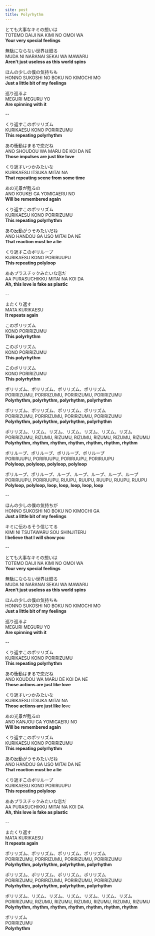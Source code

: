 ```yaml
---
site: post
title: Polyrhythm
---
```


とても大事なキミの想いは  
TOTEMO DAIJI NA KIMI NO OMOI WA  
**Your very special feelings**  

無駄にならない世界は廻る  
MUDA NI NARANAI SEKAI WA MAWARU  
**Aren't just useless as this world spins**  

ほんの少しの僕の気持ちも  
HONNO SUKOSHI NO BOKU NO KIMOCHI MO  
**Just a little bit of my feelings**  

巡り巡るよ  
MEGURI MEGURU YO  
**Are spinning with it**  

--

くり返すこのポリリズム  
KURIKAESU KONO PORIRIZUMU  
**This repeating polyrhythm**  

あの衝動はまるで恋だね  
ANO SHOUDOU WA MARU DE KOI DA NE  
**Those impulses are just like love**  

くり返すいつかみたいな  
KURIKAESU ITSUKA MITAI NA  
**That repeating scene from some time**  

あの光景が甦るの  
ANO KOUKEI GA YOMIGAERU NO  
**Will be remembered again**  

くり返すこのポリリズム  
KURIKAESU KONO PORIRIZUMU  
**This repeating polyrhythm**  

あの反動がうそみたいだね  
ANO HANDOU GA USO MITAI DA NE  
**That reaction must be a lie**  

くり返すこのポリループ  
KURIKAESU KONO PORIRUUPU  
**This repeating polyloop**  

ああプラスチックみたいな恋だ  
AA PURASUCHIKKU MITAI NA KOI DA  
**Ah, this love is fake as plastic**  

--

またくり返す  
MATA KURIKAESU  
**It repeats again**  

このポリリズム  
KONO PORIRIZUMU  
**This polyrhythm**  

このポリリズム  
KONO PORIRIZUMU  
**This polyrhythm**  

このポリリズム  
KONO PORIRIZUMU  
**This polyrhythm**  

ポリリズム、ポリリズム、ポリリズム、ポリリズム  
PORIRIZUMU, PORIRIZUMU, PORIRIZUMU, PORIRIZUMU  
**Polyrhythm, polyrhythm, polyrhythm, polyrhythm**  

ポリリズム、ポリリズム、ポリリズム、ポリリズム  
PORIRIZUMU, PORIRIZUMU, PORIRIZUMU, PORIRIZUMU  
**Polyrhythm, polyrhythm, polyrhythm, polyrhythm**  

ポリリズム、リズム、リズム、リズム、リズム、リズム、リズム  
PORIRIZUMU, RIZUMU, RIZUMU, RIZUMU, RIZUMU, RIZUMU, RIZUMU  
**Polyrhythm, rhythm, rhythm, rhythm, rhythm, rhythm, rhythm**  

ポリループ、ポリループ、ポリループ、ポリループ  
PORIRUUPU, PORIRUUPU, PORIRUUPU, PORIRUUPU  
**Polyloop, polyloop, polyloop, polyloop**  

ポリループ、ポリループ、ループ、ループ、ループ、ループ、ループ  
PORIRUUPU, PORIRUUPU, RUUPU, RUUPU, RUUPU, RUUPU, RUUPU  
**Polyloop, polyloop, loop, loop, loop, loop, loop**  

--  

ほんの少しの僕の気持ちが  
HONNO SUKOSHI NO BOKU NO KIMOCHI GA  
**Just a little bit of my feelings**  

キミに伝わるそう信じてる  
KIMI NI TSUTAWARU SOU SHINJITERU  
**I believe that I will show you**  

--  

とても大事なキミの想いは  
TOTEMO DAIJI NA KIMI NO OMOI WA  
**Your very special feelings**  

無駄にならない世界は廻る  
MUDA NI NARANAI SEKAI WA MAWARU  
**Aren't just useless as this world spins**  

ほんの少しの僕の気持ちも  
HONNO SUKOSHI NO BOKU NO KIMOCHI MO  
**Just a little bit of my feelings**  

巡り巡るよ  
MEGURI MEGURU YO  
**Are spinning with it**  

--  

くり返すこのポリリズム  
KURIKAESU KONO PORIRIZUMU  
**This repeating polyrhythm**  

あの衝動はまるで恋だね  
ANO KOUDOU WA MARU DE KOI DA NE  
**Those actions are just like love**  

くり返すいつかみたいな  
KURIKAESU ITSUKA MITAI NA  
**Those actions are just like lo**ve

あの光景が甦るの  
ANO KANJOU GA YOMIGAERU NO  
**Will be remembered again**  

くり返すこのポリリズム  
KURIKAESU KONO PORIRIZUMU  
**This repeating polyrhythm**  

あの反動がうそみたいだね  
ANO HANDOU GA USO MITAI DA NE  
**That reaction must be a lie**  

くり返すこのポリループ  
KURIKAESU KONO PORIRUUPU  
**This repeating polyloop**  

ああプラスチックみたいな恋だ  
AA PURASUCHIKKU MITAI NA KOI DA  
**Ah, this love is fake as plastic**  

--  

またくり返す  
MATA KURIKAESU  
**It repeats again**  

ポリリズム、ポリリズム、ポリリズム、ポリリズム  
PORIRIZUMU, PORIRIZUMU, PORIRIZUMU, PORIRIZUMU  
**Polyrhythm, polyrhythm, polyrhythm, polyrhythm**  

ポリリズム、ポリリズム、ポリリズム、ポリリズム  
PORIRIZUMU, PORIRIZUMU, PORIRIZUMU, PORIRIZUMU  
**Polyrhythm, polyrhythm, polyrhythm, polyrhythm**  

ポリリズム、リズム、リズム、リズム、リズム、リズム、リズム  
PORIRIZUMU, RIZUMU, RIZUMU, RIZUMU, RIZUMU, RIZUMU, RIZUMU  
**Polyrhythm, rhythm, rhythm, rhythm, rhythm, rhythm, rhythm**  

ポリリズム  
PORIRIZUMU  
**Polyrhythm**  
